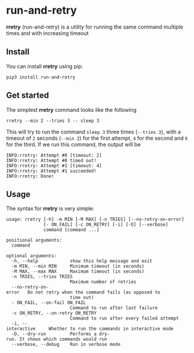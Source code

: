 # run-and-retry

**rretry** (run-and-retry) is a utility for running the same command multiple times and with increasing timeout


## Install

You can install **rretry** using pip:

```
pip3 install run-and-retry
```


## Get started

The simplest **rretry** command looks like the following

```
rretry --min 2 --tries 3 -- sleep 3
```

This will try to run the command `sleep 3` three times (`--tries 3`), with a timeout of `2` seconds
(`--min 2`) for the first attempt, `4` for the second and `6` for the third.
If we run this command, the output will be

```
INFO:rretry: Attempt #0 [timeout: 2]
INFO:rretry: Attempt #0 timed out!
INFO:rretry: Attempt #1 [timeout: 4]
INFO:rretry: Attempt #1 succeeded!
INFO:rretry: Done!
```



## Usage

The syntax for **rretry** is very simple:

```
usage: rretry [-h] -m MIN [-M MAX] [-n TRIES] [--no-retry-on-error]
              [- ON_FAIL] [-c ON_RETRY] [-i] [-D] [--verbose]
              command [command ...]
 
positional arguments:
  command
 
optional arguments:
  -h, --help            show this help message and exit
  -m MIN, --min MIN     Minimum timeout (in seconds)
  -M MAX, --max MAX     Maximum timeout (in seconds)
  -n TRIES, --tries TRIES
                        Maximum number of retries
  --no-retry-on-error   Do not retry when the command fails (as opposed to
                        time out)
  - ON_FAIL, --on-fail ON_FAIL
                        Command to run after last failure
  -c ON_RETRY, --on-retry ON_RETRY
                        Command to run after every failed attempt
  -i, --interactive     Whether to run the commands in interactive mode
  -D, --dry-run         Performs a dry-run. It shows which commands would run
  --verbose, --debug    Run in verbose mode
```
